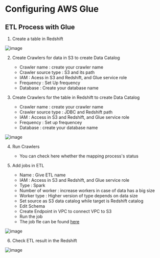 # Configuring AWS Glue

## ETL Process with Glue 

1. Create a table in Redshift 

 ![image](https://user-images.githubusercontent.com/48470854/130252068-5f8b099e-ce36-48b3-8f33-247fcdb00170.png)


2. Create Crawlers for data in S3 to create Data Catalog
    - Crawler name : create your crawler name
    - Crawler source type : S3 and its path
    - IAM : Acess in S3 and Redshift, and Glue service role
    - Frequency : Set Up frequency
    - Database : Create your database name 

3. Create Crawlers for the table in Redshift to create Data Catalog
    - Crawler name : create your crawler name
    - Crawler source type : JDBC and Redshift path
    - IAM : Access in S3 and Redshift, and Glue service role
    - Frequency : Set up frequencey
    - Database : create your database name 

![image](https://user-images.githubusercontent.com/48470854/130251234-897c8351-5b51-4bb7-b61b-11940ad07788.png)


4. Run Crawlers
   - You can check here whether the mapping process's status
  
6. Add jobs in ETL  
    - Name : Give ETL name 
    - IAM : Access in S3 and Redshift, and Glue service role
    - Type : Spark
    - Number of worker : increase workers in case of data has a big size
    - Worker type : Higher version of type depends on data size
    - Set source as S3 data catalog while target is Redshift catalog
    - Edit Schema
    - Create Endpoint in VPC to connect VPC to S3
    - Run the job
    - The job fle can be found [here](https://github.com/Syahirahaar/MyDataEngineeringProject/blob/main/Batch%20Processing/ingestion-to-redshift/gluejob_script.py)

![image](https://user-images.githubusercontent.com/48470854/130250510-d2851f5d-f294-4ea1-8e0c-5874863d58d1.png)

6. Check ETL result in the Redshift

![image](https://user-images.githubusercontent.com/48470854/130251955-12e5da73-bafe-45ef-a389-ca3f155010f5.png)


